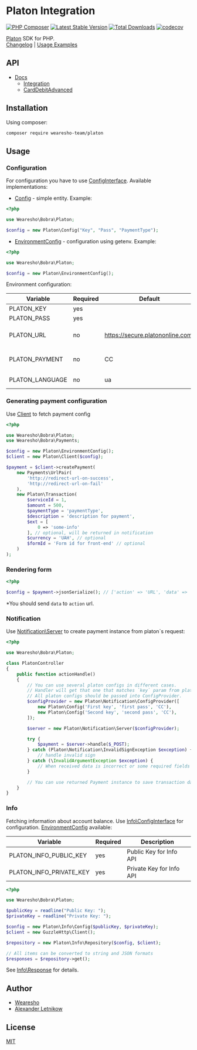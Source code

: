 # Platon Integration
[![PHP Composer](https://github.com/wearesho-team/platon/actions/workflows/php.yml/badge.svg?branch=master)](https://github.com/wearesho-team/platon/actions/workflows/php.yml)
[![Latest Stable Version](https://poser.pugx.org/wearesho-team/platon/v/stable.png)](https://packagist.org/packages/wearesho-team/platon)
[![Total Downloads](https://poser.pugx.org/wearesho-team/platon/downloads.png)](https://packagist.org/packages/wearesho-team/platon)
[![codecov](https://codecov.io/gh/wearesho-team/platon/branch/master/graph/badge.svg)](https://codecov.io/gh/wearesho-team/platon)


[Platon](https://platon.ua) SDK for PHP.  
[Changelog](./CHANGELOG.md) |
[Usage Examples](./examples/README.md)

## API
- [Docs](https://github.com/wearesho-team/platon/tree/docs)
    - [Integration](https://github.com/wearesho-team/platon/tree/docs/docs/integration_v2.2.pdf)
    - [CardDebitAdvanced](https://github.com/wearesho-team/platon/blob/docs/docs/card_debit_advanced_1.3.pdf)

## Installation
Using composer:
```bash
composer require wearesho-team/platon
```

## Usage

### Configuration
For configuration you have to use [ConfigInterface](./src/ConfigInterface.php).
Available implementations:
- [Config](./src/Config.php) - simple entity. Example:
```php
<?php

use Wearesho\Bobra\Platon;

$config = new Platon\Config("Key", "Pass", "PaymentType");
```
- [EnvironmentConfig](./src/EnvironmentConfig.php) - configuration using getenv. Example:
```php
<?php

use Wearesho\Bobra\Platon;

$config = new Platon\EnvironmentConfig();
```
Environment configuration:

| Variable        | Required | Default                          | Description                   |
|-----------------|----------|----------------------------------|-------------------------------|
| PLATON_KEY      | yes      |                                  | public key                    |
| PLATON_PASS     | yes      |                                  | secret key                    |
| PLATON_URL      | no       | https://secure.platononline.com/ | base url to make C2C requests |
| PLATON_PAYMENT  | no       | CC                               | default payment type          |
| PLATON_LANGUAGE | no       | ua                               | language: `ru` or `ua`        |

### Generating payment configuration

Use [Client](./src/Client.php) to fetch payment config

```php
<?php

use Wearesho\Bobra\Platon;
use Wearesho\Bobra\Payments;

$config = new Platon\EnvironmentConfig();
$client = new Platon\Client($config);

$payment = $client->createPayment(
    new Payments\UrlPair(
        'http://redirect-url-on-success',
        'http://redirect-url-on-fail'
    ),
    new Platon\Transaction(
        $serviceId = 1,
        $amount = 500,
        $paymentType = 'paymentType',
        $description = 'description for payment',
        $ext = [
            0 => 'some-info'            
        ], // optional, will be returned in notification
        $currency = 'UAH', // optional 
        $formId = 'Form id for front-end' // optional
    )
);
```

### Rendering form 

```php
<?php

$config = $payment->jsonSerialize(); // ['action' => 'URL', 'data' => 'url']
```
*You should send `data` to `action` url.

### Notification

Use [Notification\Server](./src/Notification/Server.php) to create payment instance from platon`s request:

```php
<?php

use Wearesho\Bobra\Platon;

class PlatonController
{
    public function actionHandle()
    {
        // You can use several platon configs in different cases.
        // Handler will get that one that matches `key` param from platon`s request.
        // All platon configs should be passed into ConfigProvider.
        $configProvider = new Platon\Notification\ConfigProvider([
            new Platon\Config('First key', 'first pass', 'CC'),    
            new Platon\Config('Second key', 'second pass', 'CC'),    
        ]);

        $server = new Platon\Notification\Server($configProvider);

        try {
            $payment = $server->handle($_POST);   
        } catch (Platon\Notification\InvalidSignException $exception) {
            // handle invalid sign
        } catch (\InvalidArgumentException $exception) {
            // When received data is incorrect or some required fields are empty
        }

        // You can use returned Payment instance to save transaction data.
    }
}

```

### Info
Fetching information about account balance.
Use [Info\ConfigInterface](./src/Info/ConfigInterface.php) for configuration.
[EnvironmentConfig](./src/Info/EnvironmentConfig.php) available:

| Variable                | Required | Description                                    |
|-------------------------|----------|------------------------------------------------|
| PLATON_INFO_PUBLIC_KEY  | yes      | Public Key for Info API                        |
| PLATON_INFO_PRIVATE_KEY | yes      | Private Key for Info API                       |

```php
<?php

use Wearesho\Bobra\Platon;

$publicKey = readline("Public Key: ");
$privateKey = readline("Private Key: ");

$config = new Platon\Info\Config($publicKey, $privateKey);
$client = new GuzzleHttp\Client();

$repository = new Platon\Info\Repository($config, $client);

// All items can be converted to string and JSON formats
$responses = $repository->get();
```
See [Info\Response](./src/Info/Response.php) for details.

## Author
- [Wearesho](https://wearesho.com)
- [Alexander Letnikow](mailto:reclamme@gmail.com)

## License
[MIT](./LICENSE)

